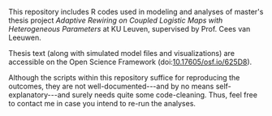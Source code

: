 This repository includes R codes used in modeling and analyses of master's thesis project *Adaptive Rewiring on Coupled Logistic Maps with Heterogeneous Parameters* at KU Leuven, supervised by Prof. Cees van Leeuwen.

Thesis text (along with simulated model files and visualizations) are accessible on the Open Science Framework (doi:[10.17605/osf.io/625D8](https://doi.org/10.17605/OSF.IO/625D8)).

Although the scripts within this repository suffice for reproducing the outcomes, they are not well-documented---and by no means self-explanatory---and surely needs quite some code-cleaning. Thus, feel free to contact me in case you intend to re-run the analyses.

